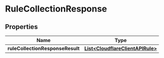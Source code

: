 # RuleCollectionResponse

## Properties
Name | Type | Description | Notes
------------ | ------------- | ------------- | -------------
**ruleCollectionResponseResult** | [**List&lt;CloudflareClientAPIRule&gt;**](CloudflareClientAPIRule.md) |  |  [optional]
